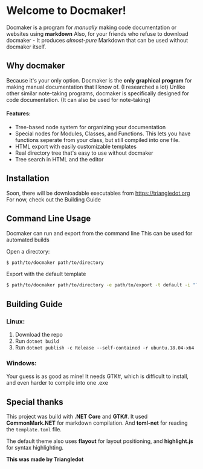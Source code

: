 Welcome to Docmaker!
===================

Docmaker is a program for *manually* making code documentation or websites using **markdown**
Also, for your friends who refuse to download docmaker - It produces *almost-pure* Markdown that can be used without docmaker itself.

Why docmaker
---------------------
Because it's your only option.
Docmaker is the **only graphical program** for making manual documentation that I know of. (I researched a lot)
Unlike other similar note-taking programs, docmaker is specifically designed for code documentation. (It can also be used for note-taking)

#### Features:
- Tree-based node system for organizing your documentation
- Special nodes for Modules, Classes, and Functions. This lets you have functions seperate from your class, but still compiled into one file.
- HTML export with easily customizable templates
- Real directory tree that's easy to use without docmaker
- Tree search in HTML and the editor

Installation
------------
Soon, there will be downloadable executables from <https://triangledot.org>
For now, check out the Building Guide

Command Line Usage
------------------
Docmaker can run and export from the command line
This can be used for automated builds

Open a directory:
```sh
$ path/to/docmaker path/to/directory
```

Export with the default template
```sh
$ path/to/docmaker path/to/directory -e path/to/export -t default -i "Title of my doc"
```

Building Guide
---------------
### Linux:
1. Download the repo
2. Run `dotnet build`
3. Run `dotnet publish -c Release --self-contained -r ubuntu.18.04-x64`

### Windows:
Your guess is as good as mine!
It needs GTK#, which is difficult to install, and even harder to compile into one .exe

Special thanks
--------------
This project was build with **.NET Core** and **GTK#**.
It used **CommonMark.NET** for markdown compilation.
And **toml-net** for reading the `template.toml` file.

The default theme also uses **flayout** for layout positioning, and **highlight.js** for syntax highlighting.


**This was made by Triangledot**